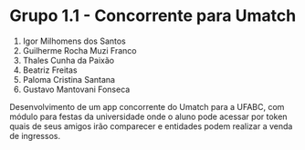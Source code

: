 # Grupo 1.1 - Concorrente para Umatch

1. Igor Milhomens dos Santos
1. Guilherme Rocha Muzi Franco
1. Thales Cunha da Paixão
1. Beatriz Freitas
1. Paloma Cristina Santana
1. Gustavo Mantovani Fonseca

Desenvolvimento de um app concorrente do Umatch para a UFABC, com módulo para festas da universidade onde o aluno pode acessar por token quais de seus amigos irão comparecer e entidades podem realizar a venda de ingressos.
